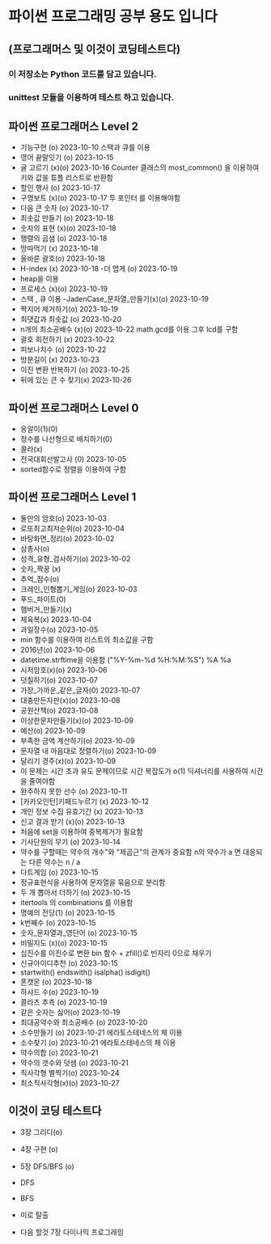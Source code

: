 # 파이썬 프로그래밍 공부 용도 입니다
## (프로그래머스 및 이것이 코딩테스트다)

### 이 저장소는 Python 코드를 담고 있습니다.
### unittest 모듈을 이용하여 테스트 하고 있습니다.

## 파이썬 프로그래머스 Level 2
- 기능구현 (o)      2023-10-10
스택과 큐를 이용
- 영어 끝말잇기 (o) 2023-10-15
- 귤 고르기 (x)(o)     2023-10-16
Counter 클래스의 most_common() 을 이용하여 키와 값을 튜플 리스트로 반환함
- 할인 행사 (o) 2023-10-17
- 구명보트 (x)(o) 2023-10-17
투 포인터 를 이용해야함
- 다음 큰 숫자 (o) 2023-10-17
- 최솟값 만들기 (o) 2023-10-18
- 숫자의 표현 (x)(o) 2023-10-18
- 행렬의 곱샘 (o) 2023-10-18
- 땅따먹기 (x) 2023-10-18
- 올바른 괄호(o) 2023-10-18
- H-index (x) 2023-10-18
-더 맵게 (o) 2023-10-19
- heap을 이용
- 프로세스 (x)(o) 2023-10-19
- 스텍 , 큐 이용
-JadenCase_문자열_만들기(x)(o) 2023-10-19
- 짝지어 제거하기(o) 2023-10-19
- 최댓값과 최솟값 (o) 2023-10-20
- n개의 최소공배수 (x)(o) 2023-10-22
math.gcd를 이용 그후 lcd를 구함
- 괄호 회전하기 (x) 2023-10-22
- 피보나치수 (o) 2023-10-22
- 방문길이 (x) 2023-10-23
- 이진 변환 반복하기 (o) 2023-10-25
- 뒤에 있는 큰 수 찾기(x) 2023-10-26

## 파이썬 프로그래머스 Level 0
- 옹알이(1)(0)
- 정수를 나선형으로 배치하기(0)
- 콜라(x)
- 전국대회선발고사 (0)      2023-10-05
 - sorted함수로 정렬을 이용하여 구함

## 파이썬 프로그래머스 Level 1
- 둘만의 암호(o)       2023-10-03
- 로또최고최저순위(o)   2023-10-04
- 바탕화면_정리(o)      2023-10-02
- 삼총사(o)    
- 성격_유형_검사하기(o)     2023-10-02
- 숫자_짝꿍 (x)
- 추억_점수(o)
- 크레인_인형뽑기_게임(o)   2023-10-03
- 푸드_파이트(0)
- 햄버거_만들기(x)
- 체육복(x)     2023-10-04
- 과일장수(o)    2023-10-05
 - min 함수를 이용하여 리스트의 최소값을 구함
- 2016년(o)     2023-10-06
 - datetime.strftime을 이용함 ("%Y-%m-%d %H:%M:%S") %A %a
- 시저암호(x)(o)   2023-10-06
- 덧칠하기(o)   2023-10-07
- 가장_가까운_같은_글자(0)  2023-10-07
- 대충만든자판(x)(o)   2023-10-08
- 공원산책(o)       2023-10-08
- 이상한문자만들기(x)(o)    2023-10-09
- 예산(o)       2023-10-09
- 부족한 금액 계산하기(o)   2023-10-09
- 문자열 내 마음대로 정렬하기(o)    2023-10-09
- 달리기 경주(x)(o)        2023-10-09
 - 이 문제는 시간 초과 유도 문제이므로 시간 복잡도가 o(1) 딕셔너리를 사용하여 시간을 줄여야함
- 완주하지 못한 선수 (o) 2023-10-11
- [카카오인턴]키패드누르기 (x) 2023-10-12
- 개인 정보 수집 유효기간 (x) 2023-10-13
- 신고 결과 받기 (x)(o) 2023-10-13
- 처음에 set을 이용하여 중복제거가 필요함
- 기사단원의 무기 (o) 2023-10-14
- 약수를 구할때는 약수의 개수"와 "제곱근"의 관계가 중요함 n의 약수가 a 면 대응되는 다른 약수는 n / a
- 다트게임 (o) 2023-10-15
- 정규표현식을 사용하여 문자열을 묶음으로 분리함
- 두 개 뽑아서 더하기 (o) 2023-10-15
- itertools 의 combinations 를 이용함
- 명예의 전당(1) (o) 2023-10-15
- k번째수 (o) 2023-10-15
- 숫자_문자열과_영단어 (o) 2023-10-15
- 비밀지도 (x)(o) 2023-10-15
- 십진수를 이진수로 변환 bin 함수 + zfill()로 빈자리 0으로 채우기
- 신규아이디추천 (o) 2023-10-15 
- startwith() endswith() isalpha() isdigit()
- 폰캣몬 (o) 2023-10-18
- 하샤드 수(o) 2023-10-19
- 콜라츠 추측 (o) 2023-10-19
- 같은 숫자는 싫어(o) 2023-10-19
- 최대공약수와 최소공배수 (o) 2023-10-20
- 소수만들기 (o) 2023-10-21
에라토스테네스의 체 이용
- 소수찾기 (o) 2023-10-21
에라토스테네스의 체 이용
- 약수의합 (o) 2023-10-21
- 약수의 갯수와 덧샘 (o) 2023-10-21
- 직사각형 별찍기(o) 2023-10-24
- 최소직사각형(x)(o) 2023-10-27
## 이것이 코딩 테스트다
- 3장 그리디(o)

- 4장 구현 (o)

- 5장 DFS/BFS (o)
 - DFS 
 - BFS
 - 미로 탈출

- 다음 할것 7장 다이나믹 프로그래밍

